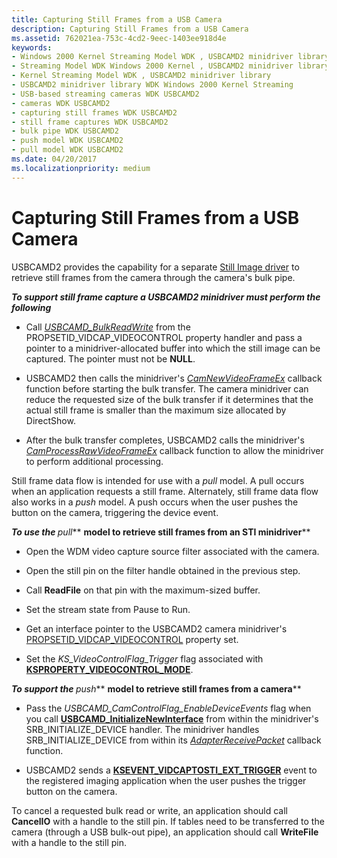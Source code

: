 ```yaml
---
title: Capturing Still Frames from a USB Camera
description: Capturing Still Frames from a USB Camera
ms.assetid: 762021ea-753c-4cd2-9eec-1403ee918d4e
keywords:
- Windows 2000 Kernel Streaming Model WDK , USBCAMD2 minidriver library
- Streaming Model WDK Windows 2000 Kernel , USBCAMD2 minidriver library
- Kernel Streaming Model WDK , USBCAMD2 minidriver library
- USBCAMD2 minidriver library WDK Windows 2000 Kernel Streaming
- USB-based streaming cameras WDK USBCAMD2
- cameras WDK USBCAMD2
- capturing still frames WDK USBCAMD2
- still frame captures WDK USBCAMD2
- bulk pipe WDK USBCAMD2
- push model WDK USBCAMD2
- pull model WDK USBCAMD2
ms.date: 04/20/2017
ms.localizationpriority: medium
---
```


# Capturing Still Frames from a USB Camera





USBCAMD2 provides the capability for a separate [Still Image driver](../image/still-image-drivers.md) to retrieve still frames from the camera through the camera's bulk pipe.

***<em>To support still frame capture a USBCAMD2 minidriver must perform the following</em>***

-   Call [*USBCAMD\_BulkReadWrite*](/windows-hardware/drivers/ddi/usbcamdi/nc-usbcamdi-pfnusbcamd_bulkreadwrite) from the PROPSETID\_VIDCAP\_VIDEOCONTROL property handler and pass a pointer to a minidriver-allocated buffer into which the still image can be captured. The pointer must not be **NULL**.

-   USBCAMD2 then calls the minidriver's [*CamNewVideoFrameEx*](/windows-hardware/drivers/ddi/usbcamdi/nc-usbcamdi-pcam_new_frame_routine_ex) callback function before starting the bulk transfer. The camera minidriver can reduce the requested size of the bulk transfer if it determines that the actual still frame is smaller than the maximum size allocated by DirectShow.

-   After the bulk transfer completes, USBCAMD2 calls the minidriver's [*CamProcessRawVideoFrameEx*](/windows-hardware/drivers/ddi/usbcamdi/nc-usbcamdi-pcam_process_raw_frame_routine_ex) callback function to allow the minidriver to perform additional processing.

Still frame data flow is intended for use with a *pull* model. A pull occurs when an application requests a still frame. Alternately, still frame data flow also works in a *push* model. A push occurs when the user pushes the button on the camera, triggering the device event.

*<strong>*To use the** *</strong>pull*** **model to retrieve still frames from an STI minidriver****

-   Open the WDM video capture source filter associated with the camera.

-   Open the still pin on the filter handle obtained in the previous step.

-   Call **ReadFile** on that pin with the maximum-sized buffer.

-   Set the stream state from Pause to Run.

-   Get an interface pointer to the USBCAMD2 camera minidriver's [PROPSETID\_VIDCAP\_VIDEOCONTROL](./propsetid-vidcap-videocontrol.md) property set.

-   Set the *KS\_VideoControlFlag\_Trigger* flag associated with [**KSPROPERTY\_VIDEOCONTROL\_MODE**](./ksproperty-videocontrol-mode.md).

*<strong>*To support the** *</strong>push*** **model to retrieve still frames from a camera****

-   Pass the *USBCAMD\_CamControlFlag\_EnableDeviceEvents* flag when you call [**USBCAMD\_InitializeNewInterface**](/windows-hardware/drivers/ddi/usbcamdi/nf-usbcamdi-usbcamd_initializenewinterface) from within the minidriver's SRB\_INITIALIZE\_DEVICE handler. The minidriver handles SRB\_INITIALIZE\_DEVICE from within its [*AdapterReceivePacket*](/windows-hardware/drivers/ddi/usbcamdi/nc-usbcamdi-padapter_receive_packet_routine) callback function.

-   USBCAMD2 sends a [**KSEVENT\_VIDCAPTOSTI\_EXT\_TRIGGER**](./ksevent-vidcaptosti-ext-trigger.md) event to the registered imaging application when the user pushes the trigger button on the camera.

To cancel a requested bulk read or write, an application should call **CancelIO** with a handle to the still pin. If tables need to be transferred to the camera (through a USB bulk-out pipe), an application should call **WriteFile** with a handle to the still pin.

 

